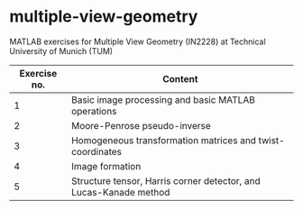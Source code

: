 # multiple-view-geometry

MATLAB exercises for Multiple View Geometry (IN2228) at Technical University of Munich (TUM)

| Exercise no. | Content                                                           |
|--------------|-------------------------------------------------------------------|
| 1            | Basic image processing and basic MATLAB operations                |
| 2            | Moore-Penrose pseudo-inverse                                      |
| 3            | Homogeneous transformation matrices and twist-coordinates         |
| 4            | Image formation                                                   |
| 5            | Structure tensor, Harris corner detector, and Lucas-Kanade method |